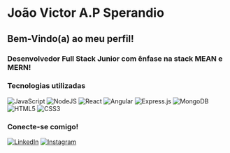 # João Victor A.P Sperandio
## Bem-Vindo(a) ao meu perfil!
### Desenvolvedor Full Stack Junior com ênfase na stack MEAN e MERN!

### Tecnologias utilizadas
![JavaScript](https://img.shields.io/badge/javascript-%23323330.svg?style=for-the-badge&logo=javascript&logoColor=%23F7DF1E) 
![NodeJS](https://img.shields.io/badge/node.js-6DA55F?style=for-the-badge&logo=node.js&logoColor=white)
![React](https://img.shields.io/badge/React-000?style=for-the-badge&logo=react) 
![Angular](https://img.shields.io/badge/Angular-000?style=for-the-badge&logo=angular&logoColor=C3002F) 
![Express.js](https://img.shields.io/badge/express.js-%23404d59.svg?style=for-the-badge&logo=express&logoColor=%2361DAFB)
![MongoDB](https://img.shields.io/badge/MongoDB-%234ea94b.svg?style=for-the-badge&logo=mongodb&logoColor=white)
![HTML5](https://img.shields.io/badge/html5-%23E34F26.svg?style=for-the-badge&logo=html5&logoColor=white) 
![CSS3](https://img.shields.io/badge/css3-%231572B6.svg?style=for-the-badge&logo=css3&logoColor=white)

### Conecte-se comigo!
[![LinkedIn](https://img.shields.io/badge/LinkedIn-000?style=for-the-badge&logo=linkedin&logoColor=0E76A8)](https://www.linkedin.com/in/joão-victor-alonso-de-paula-sperandio-5a7b28177/)
[![Instagram](https://img.shields.io/badge/Instagram-000?style=for-the-badge&logo=instagram)](https://www.instagram.com/sperandio.joaovictor/)
